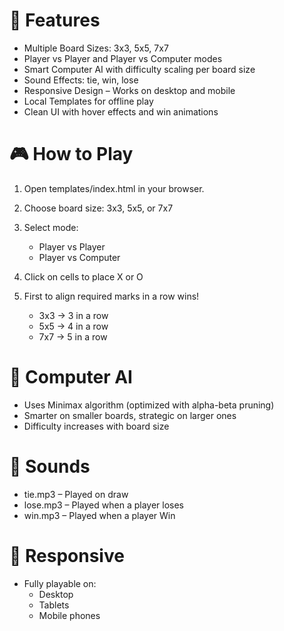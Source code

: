 
# 🚀 Features

* Multiple Board Sizes: 3x3, 5x5, 7x7 
* Player vs Player and Player vs Computer modes
* Smart Computer AI with difficulty scaling per board size
* Sound Effects: tie, win, lose
* Responsive Design – Works on desktop and mobile
* Local Templates for offline play
* Clean UI with hover effects and win animations

# 🎮 How to Play

1. Open templates/index.html in your browser.
2. Choose board size: 3x3, 5x5, or 7x7
3. Select mode:
    - Player vs Player
    - Player vs Computer


4. Click on cells to place X or O
5. First to align required marks in a row wins!
    - 3x3 → 3 in a row
    - 5x5 → 4 in a row
    - 7x7 → 5 in a row

# 🤖 Computer AI

- Uses Minimax algorithm (optimized with alpha-beta pruning)
- Smarter on smaller boards, strategic on larger ones
- Difficulty increases with board size

# 🎵 Sounds

- tie.mp3 – Played on draw
- lose.mp3 – Played when a player loses
- win.mp3 –  Played when a player Win

# 📱 Responsive
- Fully playable on:
    - Desktop
    - Tablets
    - Mobile phones